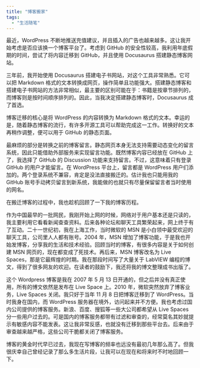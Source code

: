 ```yaml
---
title: "博客搬家"
tags: 
  - "生活随笔"
---
```


最近，WordPress 不断地推送充值建议，并且插入的广告也越来越多。这让我开始考虑是否应该换一个博客平台了。考虑到 GitHub 的安全性较高，我利用年底假期的时间，尝试了将内容迁移到 GitHub，并且使用 Docusaurus 搭建静态博客网站。

三年前，我开始使用 Docusaurus 搭建电子书网站，对这个工具非常熟悉。它可以把 Markdown 格式的文本转换成网页，操作简单且功能强大。搭建静态博客和搭建电子书网站的方法非常相似，最主要的区别可能在于：书籍是按章节排列的，而博客则是按时间顺序排列的。因此，当我决定搭建静态博客时，Docusaurus 成了首选。

博客迁移的核心是将 WordPress 的内容转换为 Markdown 格式的文本。幸运的是，随着静态博客的流行，有许多开源工具可以帮助完成这一工作。转换好的文本再稍作调整，便可以用于 GitHub 的静态页面。

最麻烦的部分是转换之前的博客留言。静态网页本身无法支持需要动态变化的留言系统，因此只能借助外部服务来实现留言功能。既然博客内容已经放在 GitHub 上了，我选择了 GitHub 的 Discussion 功能来支持留言。不过，这意味着只有登录 GitHub 的用户才能留言。在 WordPress 平台上，留言都是 WordPress 用户们添加的。两个登录系统不兼容，肯定是没法直接搬迁的。估计我也只能用我的 GitHub 账号手动拷贝留言到新系统，我能做的也就只有尽量保留留言者当时使用的网名。

在搬迁博客的过程中，我也趁机回顾了一下我的博客历程。

作为中国最早的一批网民，我刚开始上网的时候，网络对于用户基本还是只读的，我主要利用它看看新闻查查资料。后来各种论坛和聊天工具繁荣起来，网上终于有了互动。二十一世纪初，我在上海工作，当时微软的 MSN 是小白领中最受欢迎的聊天工具，公司里人人都有账号。2004 年，MSN 增加了博客功能，于是我也开始发博客，分享我的生活和技术经验。回顾当时的博客，有很多内容是关于如何创建 MSN 网页的，现在都变成了死技术。再后来，MSN 博客改名为 Live Spaces，那是它最辉煌的时期。我在那段时间写了大量关于 LabVIEW 编程的博文，得到了很多网友的欢迎。在读者的鼓励下，我还将我的博文整理成书出版了。

这个 Wordpress 博客是我在 2007 年 5 月 13 日开通的，但之后并没有真正使用，所有的博文依然是发布在 Live Space 上。2010 年，微软突然放弃了博客业务，Live Spaces 关闭。我只好于当年 11 月 8 日把博客迁移到了 WordPress。当时我身在国内，而 WordPress 服务器在境外，访问起来并不方便。我也考虑过国内公司提供的博客服务。新浪、百度、搜狐等一些大公司都希望从 Live Spaces 分一些用户过去的。可是国内的博客服务都带有过滤和审查的，经常莫名其妙就提示有敏感内容不能发表。这让我非常反感，也就没有迁移到那些平台去。后来由于审查越来越严格，这些公司干脆都关闭了博客服务。

博客的黄金时代早已过去，我现在写博客的频率也远没有最初几年那么高了。但我很庆幸自己曾经记录了那么多生活片段，让我可以在现在和将来时不时地回顾一下。

